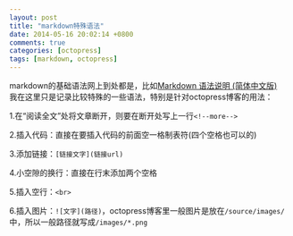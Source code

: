 ```yaml
---
layout: post
title: "markdown特殊语法"
date: 2014-05-16 20:02:14 +0800
comments: true
categories: [octopress]
tags: [markdown, octopress]
---
```

markdown的基础语法网上到处都是，比如[Markdown 语法说明 (简体中文版) ](http://wowubuntu.com/markdown/)  
我在这里只是记录比较特殊的一些语法，特别是针对octopress博客的用法：

1.在“阅读全文”处将文章断开，则要在断开处写上一行`<!--more-->`

2.插入代码：直接在要插入代码的前面空一格制表符(四个空格也可以的)

3.添加链接：`[链接文字](链接url)`

<!--more-->

4.小空隙的换行：直接在行末添加两个空格

5.插入空行：`<br>`

6.插入图片：`![文字](路径)`，octopress博客里一般图片是放在`/source/images/`中，所以一般路径就写成`/images/*.png`

